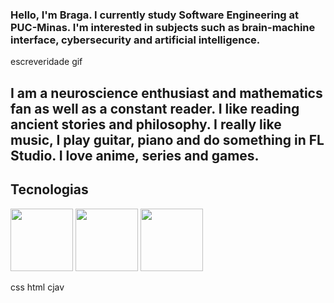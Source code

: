 ### Hello, I'm Braga. I currently study Software Engineering at PUC-Minas. I'm interested in subjects such as brain-machine interface, cybersecurity and artificial intelligence.
escreveridade
gif
## I am a neuroscience enthusiast and mathematics fan as well as a constant reader. I like reading ancient stories and philosophy. I really like music, I play guitar, piano and do something in FL Studio. I love anime, series and games.
##
## Tecnologias 
<img height="100px" width="100px" src="https://cdn.jsdelivr.net/gh/devicons/devicon@latest/icons/cplusplus/cplusplus-original.svg" /> <img height="100px" width="100px" src="https://cdn.jsdelivr.net/gh/devicons/devicon@latest/icons/bootstrap/bootstrap-original-wordmark.svg"/> <img height="100px" width="100px" src="https://cdn.jsdelivr.net/gh/devicons/devicon@latest/icons/arduino/arduino-original.svg" />

css
html
cjav
          
          
          

